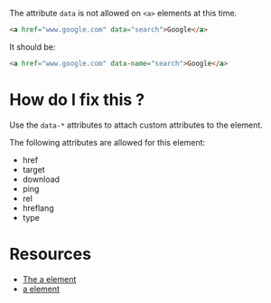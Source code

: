 The attribute `data` is not allowed on `<a>` elements at this time.

```html
<a href="www.google.com" data="search">Google</a>
```

It should be:

```html
<a href="www.google.com" data-name="search">Google</a>
```

# How do I fix this ?

Use the `data-*` attributes to attach custom attributes to the element.

The following attributes are allowed for this element:

* href
* target
* download
* ping
* rel
* hreflang
* type

# Resources

* [The a element](https://html.spec.whatwg.org/multipage/semantics.html#the-a-element)
* [a element](https://developer.mozilla.org/en-US/docs/Web/HTML/Element/a)
